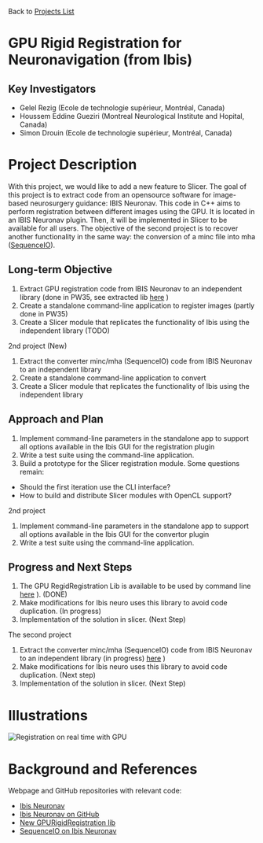 Back to [Projects List](../../README.md#ProjectsList)

# GPU Rigid Registration for Neuronavigation (from Ibis)

## Key Investigators
- Gelel Rezig (Ecole de technologie supérieur, Montréal, Canada)
- Houssem Eddine Gueziri (Montreal Neurological Institute and Hopital, Canada)
- Simon Drouin (Ecole de technologie supérieur, Montréal, Canada)

# Project Description
<!-- Add a short paragraph describing the project. -->
With this project, we would like to add a new feature to Slicer.
The goal of this project is to extract code from an opensource software for image-based neurosurgery guidance: IBIS Neuronav.
This code in C++ aims to perform registration between different images using the GPU. It is located in an IBIS Neuronav 
plugin. Then, it will be implemented in Slicer to be available for all users. 
The objective of the second project is to recover another functionality in the same way: the conversion of a minc file into mha ([SequenceIO](https://github.com/IbisNeuronav/Ibis/tree/master/IbisPlugins/SequenceIO)).

## Long-term Objective
1. Extract GPU registration code from IBIS Neuronav to an independent library (done in PW35, see extracted lib [here](https://github.com/IbisNeuronav/GPURigidRegistrationLib) )
2. Create a standalone command-line application to register images (partly done in PW35)
3. Create a Slicer module that replicates the functionality of Ibis using the independent library (TODO)

2nd project (New)
1. Extract the converter minc/mha (SequenceIO) code from IBIS Neuronav to an independent library 
2. Create a standalone command-line application to convert
3. Create a Slicer module that replicates the functionality of Ibis using the independent library

## Approach and Plan
1. Implement command-line parameters in the standalone app to support all options available in the Ibis GUI for the registration plugin
2. Write a test suite using the command-line application.
3. Build a prototype for the Slicer registration module. Some questions remain:
  * Should the first iteration use the CLI interface?
  * How to build and distribute Slicer modules with OpenCL support?

2nd project
1. Implement command-line parameters in the standalone app to support all options available in the Ibis GUI for the convertor plugin
2. Write a test suite using the command-line application.

## Progress and Next Steps

1. The GPU RegidRegistration Lib is available to be used by command line [here](https://github.com/IbisNeuronav/GPURigidRegistrationLib) ). (DONE)
2. Make modifications for Ibis neuro uses this library to avoid code duplication. (In progress)
3. Implementation of the solution in slicer. (Next Step)

 The second project
1. Extract the converter minc/mha (SequenceIO) code from IBIS Neuronav to an independent library (in progress) [here](https://github.com/rggelel/SequenceIo) )
2. Make modifications for Ibis neuro uses this library to avoid code duplication. (Next step)
3. Implementation of the solution in slicer. (Next Step)

# Illustrations
![Registration on real time with GPU](https://projectweek.na-mic.org/PW35_2021_Virtual/Projects/GPURigidRegistration/gpu-rigid-reg.gif)

# Background and References
Webpage and GitHub repositories with relevant code:
- [Ibis Neuronav](http://ibisneuronav.org)
- [Ibis Neuronav on GitHub](https://github.com/IbisNeuronav/Ibis)
- [New GPURigidRegistration lib](https://github.com/IbisNeuronav/GPURigidRegistrationLib)
- [SequenceIO on Ibis Neuronav](https://github.com/IbisNeuronav/Ibis/tree/master/IbisPlugins/SequenceIO)
